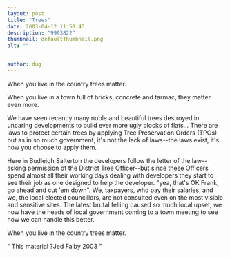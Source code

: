 ```yaml
---
layout: post
title: "Trees"
date: 2003-04-12 11:50:43
description: "9993822"
thumbnail: defaultThumbnail.png
alt: ""


author: dug
---
```


<p>When you live in the country trees matter.</p>

<p>When you live in a town full of bricks, concrete and tarmac, they matter even more.</p>

<p>We have seen recently many noble and beautiful trees destroyed in uncaring developments to build ever more ugly blocks of flats... There are laws to protect certain trees by applying Tree Preservation Orders (TPOs) but as in so much government, it's not the lack of laws--the laws exist, it's how you choose to apply them.</p>

<p>Here in Budleigh Salterton the developers follow the letter of the law--asking permission of the District Tree Officer--but since these Officers spend almost all their working days dealing with developers they start to see their job as one designed to help the developer. "yea, that's OK Frank, go ahead and cut 'em down". We, taxpayers, who pay their salaries, and we, the local elected councillors, are not consulted even on the most visible and sensitive sites. The latest brutal felling caused so much local upset, we now have the heads of local government coming to a town meeting to see how we can handle this better.</p>

<p>When you live in the country trees matter.</p>

<p><q> This material ?Jed Falby 2003 </q></p>
